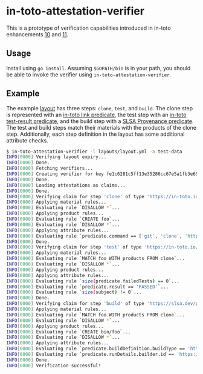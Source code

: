 # in-toto-attestation-verifier

This is a prototype of verification capabilities introduced in in-toto
enhancements [10](https://github.com/in-toto/ITE/pull/49) and
[11](https://github.com/in-toto/ITE/pull/50).

## Usage

Install using `go install`. Assuming `$GOPATH/bin` is in your path, you should
be able to invoke the verifier using `in-toto-attestation-verifier`.

## Example

The example [layout](layout.yml) has three steps: `clone`, `test`, and `build`.
The clone step is represented with an [in-toto link
predicate](https://github.com/in-toto/attestation/blob/main/spec/predicates/link.md),
the test step with an [in-toto test-result
predicate](https://github.com/in-toto/attestation/blob/main/spec/predicates/test-result.md),
and the build step with a [SLSA Provenance
predicate](https://github.com/in-toto/attestation/blob/main/spec/predicates/provenance.md).
The test and build steps match their materials with the products of the clone
step. Additionally, each step definition in the layout has some additional
attribute checks.

```bash
$ in-toto-attestation-verifier -l layouts/layout.yml -a test-data
INFO[0000] Verifying layout expiry...
INFO[0000] Done.
INFO[0000] Fetching verifiers...
INFO[0000] Creating verifier for key fe1c6281c5ff13e35286cc67e5a1fb3e6575b840a6c39ca4267d3805eb17288a
INFO[0000] Done.
INFO[0000] Loading attestations as claims...
INFO[0000] Done.
INFO[0000] Verifying claim for step 'clone' of type 'https://in-toto.io/attestation/link/v0.3' by 'fe1c6281c5ff13e35286cc67e5a1fb3e6575b840a6c39ca4267d3805eb17288a'...
INFO[0000] Applying material rules...
INFO[0000] Evaluating rule `DISALLOW *`...
INFO[0000] Applying product rules...
INFO[0000] Evaluating rule `CREATE foo`...
INFO[0000] Evaluating rule `DISALLOW *`...
INFO[0000] Applying attribute rules...
INFO[0000] Evaluating rule `predicate.command == ['git', 'clone', 'https://example.com/foo.git']`...
INFO[0000] Done.
INFO[0000] Verifying claim for step 'test' of type 'https://in-toto.io/attestation/test-result/v0.1' by 'fe1c6281c5ff13e35286cc67e5a1fb3e6575b840a6c39ca4267d3805eb17288a'...
INFO[0000] Applying material rules...
INFO[0000] Evaluating rule `MATCH foo WITH products FROM clone`...
INFO[0000] Evaluating rule `DISALLOW *`...
INFO[0000] Applying product rules...
INFO[0000] Applying attribute rules...
INFO[0000] Evaluating rule `size(predicate.failedTests) == 0`...
INFO[0000] Evaluating rule `predicate.result == 'PASSED'`...
INFO[0000] Evaluating rule `size(subject) != 0`...
INFO[0000] Done.
INFO[0000] Verifying claim for step 'build' of type 'https://slsa.dev/provenance/v1' by 'fe1c6281c5ff13e35286cc67e5a1fb3e6575b840a6c39ca4267d3805eb17288a'...
INFO[0000] Applying material rules...
INFO[0000] Evaluating rule `MATCH foo WITH products FROM clone`...
INFO[0000] Evaluating rule `DISALLOW *`...
INFO[0000] Applying product rules...
INFO[0000] Evaluating rule `CREATE bin/foo`...
INFO[0000] Evaluating rule `DISALLOW *`...
INFO[0000] Applying attribute rules...
INFO[0000] Evaluating rule `predicate.buildDefinition.buildType == 'https://slsa-framework.github.io/github-actions-buildtypes/workflow/v1'`...
INFO[0000] Evaluating rule `predicate.runDetails.builder.id == 'https://github.com/slsa-framework/slsa-github-generator/.github/workflows/builder_go_slsa3.yml@refs/tags/v1.7.0'`...
INFO[0000] Done.
INFO[0000] Verification successful!
```

